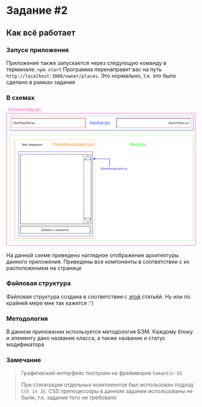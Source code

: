 # Задание #2

## Как всё работает

### Запуск приложения

Приложение также запускается через следующую команду в терминале: `npm start`
Программа перенаправит вас на путь `http://localhost:3000/owner/places`. Это нормально, т.к. это было сделано в рамках задания

### В схемах

![Schema](Website.png)

На данной схеме приведено наглядное отображение архитектуры данного приложения. Приведены все компоненты в соответствии с их расположением на странице

### Файловая структура

Файловая структура создана в соответствии с [этой](https://medium.com/@Charles_Stover/optimal-file-structure-for-react-applications-f3e35ad0a145) статьёй. Ну или по крайней мере мне так кажется :'(

### Методология

В данном приложении используется методология БЭМ. Каждому блоку и элементу дано название класса, а также название и статус модификатора

### Замечание

> Графический интерфейс построен на фреймворке `Semantic-UI`
>
> При стилизации отдельных компонентов был использован подход `CSS in JS`. CSS препоцессоры в данном задании использованы не были, т.к. задание того не требовало

